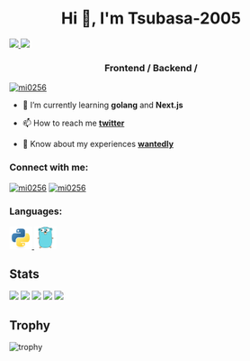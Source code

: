 <h1 align="center">Hi 👋, I'm Tsubasa-2005</h1>
<p align="left">
  <a href="https://github.com/Tsubasa-2005">
    <img height="20" src="https://komarev.com/ghpvc/?username=Tsubasa-2005" />
  </a>
  <a href="https://github.com/Tsubasa-2005">
    <img height="20" src="https://img.shields.io/github/followers/Tsubasa-2005?label=follow&logo=github&style=flat" />
  </a>
</p>
<h3 align="center">Frontend / Backend / </h3>

<p align="left"> <a href="https://twitter.com/tsbs_0000" target="blank"><img src="https://img.shields.io/twitter/follow/tsbs_0000?logo=twitter&style=for-the-badge" alt="mi0256" /></a> </p>

- 🌱 I’m currently learning **golang** and **Next.js**

- 📫 How to reach me **[twitter](https://twitter.com/tsbs_0000)**

- 📄 Know about my experiences **[wantedly](https://www.wantedly.com/id/tsubasa577)**

<h3 align="left">Connect with me:</h3>
<p align="left">
<a href="https://twitter.com/tsbs_0000" target="blank"><img align="center" src="https://raw.githubusercontent.com/rahuldkjain/github-profile-readme-generator/master/src/images/icons/Social/twitter.svg" alt="mi0256" height="30" width="40" /></a>
<a href="https://www.wantedly.com/id/tsubasa577" target="blank"><img align="center" src="https://d1dlw0u96vqtxd.cloudfront.net/images/shared/wantedly-w-logo-v2.png" alt="mi0256" height="30" width="40" /></a>
</p>

<h3 align="left">Languages:</h3>
<p align="left">
  <a href="https://www.python.org" target="_blank" rel="noreferrer"> <img src="https://raw.githubusercontent.com/devicons/devicon/master/icons/python/python-original.svg" alt="python" width="40" height="40"/> </a>
  <a href="https://golang.org" target="_blank" rel="noreferrer"> <img src="https://raw.githubusercontent.com/devicons/devicon/master/icons/go/go-original.svg" alt="go" width="40" height="40"/> </a>
</p>

## Stats
![](http://github-profile-summary-cards.vercel.app/api/cards/profile-details?username=Tsubasa-2005&theme=gruvbox)
![](http://github-profile-summary-cards.vercel.app/api/cards/repos-per-language?username=Tsubasa-2005&theme=gruvbox)
![](http://github-profile-summary-cards.vercel.app/api/cards/most-commit-language?username=Tsubasa-2005&theme=gruvbox)
![](http://github-profile-summary-cards.vercel.app/api/cards/stats?username=Tsubasa-2005&theme=gruvbox)
![](http://github-profile-summary-cards.vercel.app/api/cards/productive-time?username=Tsubasa-2005&theme=gruvbox&utcOffset=9)

## Trophy
![trophy](https://github-profile-trophy.vercel.app/?username=Tsubasa-2005&theme=gruvbox)


<!--
**Tsubasa-2005/Tsubasa-2005** is a ✨ _special_ ✨ repository because its `README.md` (this file) appears on your GitHub profile.

Here are some ideas to get you started:

- 🔭 I’m currently working on ...
- 🌱 I’m currently learning ...
- 👯 I’m looking to collaborate on ...
- 🤔 I’m looking for help with ...
- 💬 Ask me about ...
- 📫 How to reach me: ...
- 😄 Pronouns: ...
- ⚡ Fun fact: ...
-->
